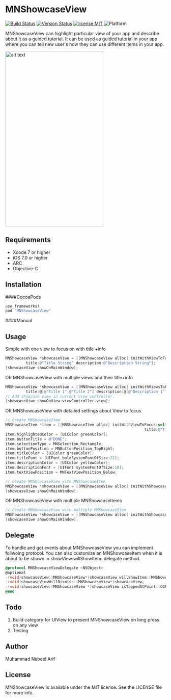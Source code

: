 # MNShowcaseView
[![Build Status](https://travis-ci.org/nabeelarif100/MNShowcaseView.svg?branch=master)](https://travis-ci.org/nabeelarif100/MNShowcaseView) [![Version Status](https://img.shields.io/cocoapods/v/MNShowcaseView.svg)][podLink] [![license MIT](https://img.shields.io/cocoapods/l/MNShowcaseView.svg)][mitLink] ![Platform](https://img.shields.io/cocoapods/p/MNShowcaseView.svg)

MNShowcaseView can highlight particular view of your app and describe about it as a guided tutorial. It can be used as guided tutorial in your app where you can tell new user's how they can use different items in your app.


<img src="https://github.com/nabeelarif100/MNShowcaseView/blob/master/MNShowcaseView.gif" alt="alt text" width="308" height="550">

## Requirements

* Xcode 7 or higher
* iOS 7.0 or higher
* ARC
* Objective-C

## Installation

####CocoaPods


```ruby
use_frameworks!
pod "MNShowcaseView"
```

####Manual

## Usage
Simple with one view to focus on with title +info
```Objective-C
MNShowcaseView *showcaseViwe = [[MNShowcaseView alloc] initWithViewToFocus:self.button
         title:@"Title String" description:@"Description String"];
[showcaseViwe showOnMainWindow];
```
OR MNShowcaseView with multiple views and their title+info
```Objective-C
MNShowcaseView *showcaseViwe = [[MNShowcaseView alloc] initWithViewsToFocus:@[slef.view1,self.view2]
         title:@[@"Title 1",@"Title 2"] description:@[@"Description 1",@"Description 2"]];
// Add showcase view in current view controller.
[showcaseViwe showOnView:viewController.view];
```
OR MNShowcaseView with detailed settings about View to focus
```Objective-C
// Create MNShowcaseItem
MNShowcaseItem *item = [[MNShowcaseItem alloc] initWithViewToFocus:self.button
                                                             title:@"Title String" description:@"Description String"];
item.highlightedColor = [UIColor greenColor];
item.buttonTitle = @"DONE";
item.selectionType = MNSelection_Rectangle;
item.buttonPosition = MNButtonPosition_TopRight;
item.titleColor = [UIColor greenColor];
item.titleFont = [UIFont boldSystemFontOfSize:22];
item.descriptionColor = [UIColor yellowColor];
item.descriptionFont = [UIFont systemFontOfSize:18];
item.textViewPosition = MNTextViewPosition_Below;

// Create MNShowcaseView with MNShowcaseItem
MNShowcaseView *showcaseViwe = [[MNShowcaseView alloc] initWithShowcaseItem:item];
[showcaseViwe showOnMainWindow];
```
OR MNShowcaseView with multiple MNShowcaseItems
```Objective-C
// Create MNShowcaseView with multiple MNShowcaseItem
MNShowcaseView *showcaseViwe = [[MNShowcaseView alloc] initWithShowcaseItems:@[item1,item2,item3]];
[showcaseViwe showOnMainWindow];
```
## Delegate
To handle and get events about MNShowcaseView you can implement follwoing protocol. You can also customize an MNShowcaseItem when it is about to be shown in showView:willShowItem: delegate method.
```Objective-C
@protocol MNShowcaseViewDelegate <NSObject>
@optional
-(void)showcaseView:(MNShowcaseView*)showcaseView willShowItem:(MNShowcaseItem*)showcaseItem;
-(void)showcaseViewWillDismiss:(MNShowcaseView*)showcaseView;
-(void)showcaseView:(MNShowcaseView *)showcaseView isTappedAtPoint:(CGPoint)point isInsideSelectedArea:(BOOL)isInside;
@end
```

## Todo
1. Build category for UIView to present MNShowcaseView on long press on any view
2. Testing

## Author
Muhammad Nabeel Arif

## License

MNShowcaseView is available under the MIT license. See the LICENSE file for more info.


[podLink]:https://cocoapods.org/pods/MNShowcaseView
[mitLink]:http://opensource.org/licenses/MIT

